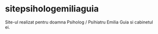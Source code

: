 # sitepsihologemiliaguia
Site-ul realizat pentru doamna Psiholog / Psihiatru Emilia Guia si cabinetul ei.
